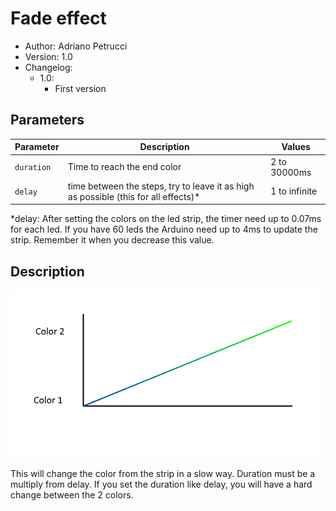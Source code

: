 # Fade effect

* Author: Adriano Petrucci
* Version: 1.0
* Changelog:
    * 1.0:
        * First version

## Parameters
Parameter | Description | Values
--- | --- | ---
`duration`|Time to reach the end color|2 to 30000ms
`delay`|time between the steps, try to leave it as high as possible (this for all effects)*|1 to infinite

*delay: After setting the colors on the led strip, the timer need up to 0.07ms for each led. If you have 60 leds the Arduino need up to 4ms to update the strip. Remember it when you decrease this value.

## Description
![Algotithm](algorithm.png)

This will change the color from the strip in a slow way. Duration must be a multiply from delay. If you set the duration like delay, you will have a hard change between the 2 colors.

